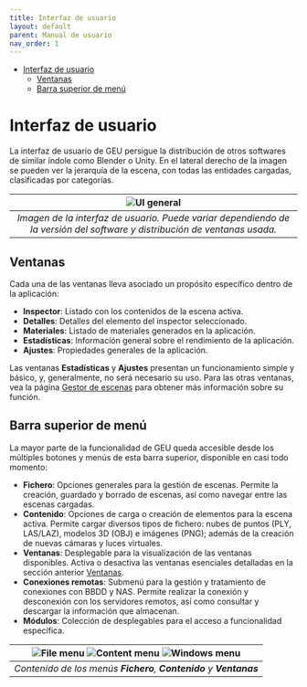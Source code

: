 ```yaml
---
title: Interfaz de usuario
layout: default
parent: Manual de usuario
nav_order: 1
---
```


- [Interfaz de usuario](#interfaz-de-usuario)
  - [Ventanas](#ventanas)
  - [Barra superior de menú](#barra-superior-de-menú)


# Interfaz de usuario

La interfaz de usuario de GEU persigue la distribución de otros softwares de similar índole como Blender o Unity. En el lateral derecho de la imagen se pueden ver la jerarquía de la escena, con todas las entidades cargadas, clasificadas por categorías. 

| ![UI general](..\Assets\Images\gui_overview.png)                                                                          |
|:-------------------------------------------------------------------------------------------------------------------------:|
| *Imagen de la interfaz de usuario. Puede variar dependiendo de la versión del software y distribución de ventanas usada.* |


## Ventanas

Cada una de las ventanas lleva asociado un propósito específico dentro de la aplicación:

* **Inspector**: Listado con los contenidos de la escena activa.
* **Detalles**: Detalles del elemento del inspector seleccionado.
* **Materiales**: Listado de materiales generados en la aplicación.
* **Estadísticas**: Información general sobre el rendimiento de la aplicación.
* **Ajustes**: Propiedades generales de la aplicación.

Las ventanas **Estadísticas** y **Ajustes** presentan un funcionamiento simple y básico, y, generalmente, no será necesario su uso. Para las otras ventanas, vea la página [Gestor de escenas](/Manual%20de%20usuario/Gestor-de-escenas) para obtener más información sobre su función.

## Barra superior de menú

La mayor parte de la funcionalidad de GEU queda accesible desde los múltiples botones y menús de esta barra superior, disponible en casi todo momento:

* **Fichero**: Opciones generales para la gestión de escenas. Permite la creación, guardado y borrado de escenas, así como navegar entre las escenas cargadas.
* **Contenido**: Opciones de carga o creación de elementos para la escena activa. Permite cargar diversos tipos de fichero: nubes de puntos (PLY, LAS/LAZ), modelos 3D (OBJ) e imágenes (PNG); además de la creación de nuevas cámaras y luces virtuales.
* **Ventanas**: Desplegable para la visualización de las ventanas disponibles. Activa o desactiva las ventanas esenciales detalladas en la sección anterior [Ventanas](#ventanas).
* **Conexiones remotas**: Submenú para la gestión y tratamiento de conexiones con BBDD y NAS. Permite realizar la conexión y desconexión con los servidores remotos, así como consultar y descargar la información que almacenan.
* **Módulos**: Colección de desplegables para el acceso a funcionalidad específica.


|![File menu](../Assets/Images/scenes_manage.png) ![Content menu](../Assets/Images/gui_menu_content.png) ![Windows menu](../Assets/Images/gui_menu_windows.png)|
|:-------------------------------------------------------------------------------------------------------------------------:|
|*Contenido de los menús **Fichero**, **Contenido** y **Ventanas***|

